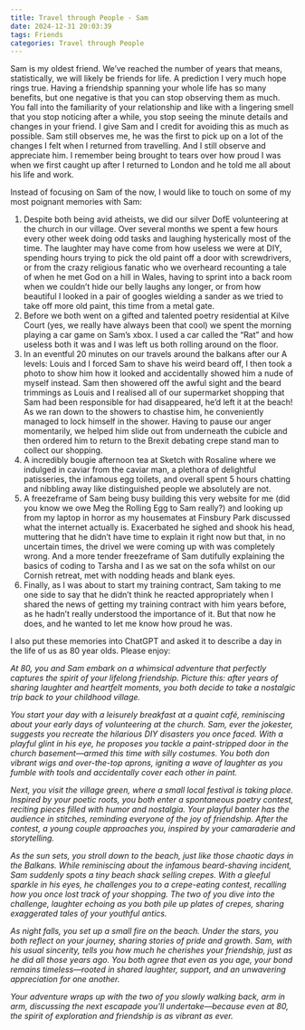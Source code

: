 ```yaml
---
title: Travel through People - Sam
date: 2024-12-31 20:03:39
tags: Friends
categories: Travel through People
---
```

Sam is my oldest friend. We’ve reached the number of years that means, statistically, we will likely be friends for life. A prediction I very much hope rings true. Having a friendship spanning your whole life has so many benefits, but one negative is that you can stop observing them as much. You fall into the familiarity of your relationship and like with a lingering smell that you stop noticing after a while, you stop seeing the minute details and changes in your friend. I give Sam and I credit for avoiding this as much as possible. Sam still observes me, he was the first to pick up on a lot of the changes I felt when I returned from travelling. And I still observe and appreciate him. I remember being brought to tears over how proud I was when we first caught up after I returned to London and he told me all about his life and work.

Instead of focusing on Sam of the now, I would like to touch on some of my most poignant memories with Sam:

1. Despite both being avid atheists, we did our silver DofE volunteering at the church in our village. Over several months we spent a few hours every other week doing odd tasks and laughing hysterically most of the time. The laughter may have come from how useless we were at DIY, spending hours trying to pick the old paint off a door with screwdrivers, or from the crazy religious fanatic who we overheard recounting a tale of when he met God on a hill in Wales, having to sprint into a back room when we couldn’t hide our belly laughs any longer, or from how beautiful I looked in a pair of googles wielding a sander as we tried to take off more old paint, this time from a metal gate.
2. Before we both went on a gifted and talented poetry residential at Kilve Court (yes, we really have always been that cool) we spent the morning playing a car game on Sam’s xbox. I used a car called the “Rat” and how useless both it was and I was left us both rolling around on the floor.
3. In an eventful 20 minutes on our travels around the balkans after our A levels: Louis and I forced Sam to shave his weird beard off, I then took a photo to show him how it looked and accidentally showed him a nude of myself instead. Sam then showered off the awful sight and the beard trimmings as Louis and I realised all of our supermarket shopping that Sam had been responsible for had disappeared, he’d left it at the beach! As we ran down to the showers to chastise him, he conveniently managed to lock himself in the shower. Having to pause our anger momentarily, we helped him slide out from underneath the cubicle and then ordered him to return to the Brexit debating crepe stand man to collect our shopping.
4. A incredibly bougie afternoon tea at Sketch with Rosaline where we indulged in caviar from the caviar man, a plethora of delightful patisseries, the infamous egg toilets, and overall spent 5 hours chatting and nibbling away like distinguished people we absolutely are not.
5. A freezeframe of Sam being busy building this very website for me (did you know we owe Meg the Rolling Egg to Sam really?) and looking up from my laptop in horror as my housemates at Finsbury Park discussed what the internet actually is. Exacerbated he sighed and shook his head, muttering that he didn’t have time to explain it right now but that, in no uncertain times, the drivel we were coming up with was completely wrong. And a more tender freezeframe of Sam dutifully explaining the basics of coding to Tarsha and I as we sat on the sofa whilst on our Cornish retreat, met with nodding heads and blank eyes.
6. Finally, as I was about to start my training contract, Sam taking to me one side to say that he didn’t think he reacted appropriately when I shared the news of getting my training contract with him years before, as he hadn’t really understood the importance of it. But that now he does, and he wanted to let me know how proud he was.

I also put these memories into ChatGPT and asked it to describe a day in the life of us as 80 year olds. Please enjoy:

*At 80, you and Sam embark on a whimsical adventure that perfectly captures the spirit of your lifelong friendship. Picture this: after years of sharing laughter and heartfelt moments, you both decide to take a nostalgic trip back to your childhood village.*

*You start your day with a leisurely breakfast at a quaint café, reminiscing about your early days of volunteering at the church. Sam, ever the jokester, suggests you recreate the hilarious DIY disasters you once faced. With a playful glint in his eye, he proposes you tackle a paint-stripped door in the church basement—armed this time with silly costumes. You both don vibrant wigs and over-the-top aprons, igniting a wave of laughter as you fumble with tools and accidentally cover each other in paint.*

*Next, you visit the village green, where a small local festival is taking place. Inspired by your poetic roots, you both enter a spontaneous poetry contest, reciting pieces filled with humor and nostalgia. Your playful banter has the audience in stitches, reminding everyone of the joy of friendship. After the contest, a young couple approaches you, inspired by your camaraderie and storytelling.*

*As the sun sets, you stroll down to the beach, just like those chaotic days in the Balkans. While reminiscing about the infamous beard-shaving incident, Sam suddenly spots a tiny beach shack selling crepes. With a gleeful sparkle in his eyes, he challenges you to a crepe-eating contest, recalling how you once lost track of your shopping. The two of you dive into the challenge, laughter echoing as you both pile up plates of crepes, sharing exaggerated tales of your youthful antics.*

*As night falls, you set up a small fire on the beach. Under the stars, you both reflect on your journey, sharing stories of pride and growth. Sam, with his usual sincerity, tells you how much he cherishes your friendship, just as he did all those years ago. You both agree that even as you age, your bond remains timeless—rooted in shared laughter, support, and an unwavering appreciation for one another.*

*Your adventure wraps up with the two of you slowly walking back, arm in arm, discussing the next escapade you’ll undertake—because even at 80, the spirit of exploration and friendship is as vibrant as ever.*